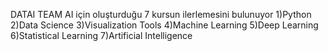 DATAI TEAM AI için oluşturduğu 7 kursun ilerlemesini bulunuyor
1)Python
2)Data Science
3)Visualization Tools
4)Machine Learning
5)Deep Learning
6)Statistical Learning
7)Artificial Intelligence
